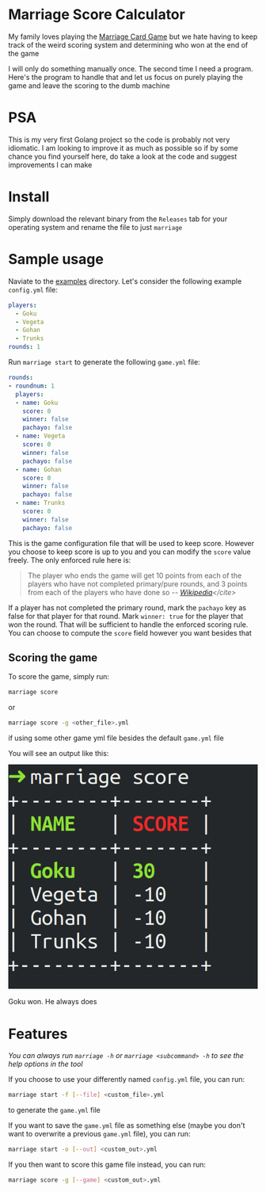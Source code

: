 # Marriage Score Calculator
My family loves playing the [Marriage Card Game](https://en.wikipedia.org/wiki/Marriage_(card_game)) but we hate having to keep track of the weird scoring system and determining who won at the end of the game

I will only do something manually once. The second time I need a program. Here's the program to handle that and let us focus on purely playing the game and leave the scoring to the dumb machine

# PSA
This is my very first Golang project so the code is probably not very idiomatic. I am looking to improve it as much as possible so if by some chance you find yourself here, do take a look at the code and suggest improvements I can make

# Install
Simply download the relevant binary from the `Releases` tab for your operating system and rename the file to just `marriage`

# Sample usage
Naviate to the [examples](./examples) directory. Let's consider the following example `config.yml` file:

```yaml
players:
  - Goku
  - Vegeta
  - Gohan
  - Trunks
rounds: 1
```
Run `marriage start` to generate the following `game.yml` file:
```yaml
rounds:
- roundnum: 1
  players:
  - name: Goku
    score: 0
    winner: false
    pachayo: false
  - name: Vegeta
    score: 0
    winner: false
    pachayo: false
  - name: Gohan
    score: 0
    winner: false
    pachayo: false
  - name: Trunks
    score: 0
    winner: false
    pachayo: false
```
This is the game configuration file that will be used to keep score. However you choose to keep score is up to you and you can modify the `score` value freely. The only enforced rule here is:
> The player who ends the game will get 10 points from each of the players who have not completed primary/pure rounds, and 3 points from each of the players who have done so
-- <cite>[Wikipedia](https://en.wikipedia.org/wiki/Marriage_(card_game))</cite>

If a player has not completed the primary round, mark the `pachayo` key as false for that player for that round. Mark `winner: true` for the player that won the round. That will be sufficient to handle the enforced scoring rule. You can choose to compute the `score` field however you want besides that

## Scoring the game
To score the game, simply run:
```bash
marriage score
```
or
```bash
marriage score -g <other_file>.yml
```
if using some other game yml file besides the default `game.yml` file

You will see an output like this:

<img src="assets/sample_scoring.png">

Goku won. He always does

# Features
*You can always run `marriage -h` or `marriage <subcommand> -h` to see the help options in the tool*

If you choose to use your differently named `config.yml` file, you can run:
```bash
marriage start -f [--file] <custom_file>.yml
```
to generate the `game.yml` file

If you want to save the `game.yml` file as something else (maybe you don't want to overwrite a previous `game.yml` file), you can run:
```bash
marriage start -o [--out] <custom_out>.yml
```

If you then want to score this game file instead, you can run:
```bash
marriage score -g [--game] <custom_out>.yml
```

